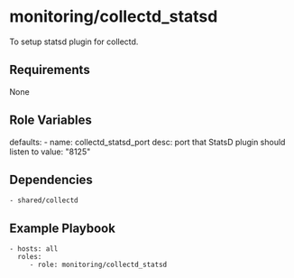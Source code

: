 # monitoring/collectd_statsd #

To setup statsd plugin for collectd.

## Requirements ##

None

## Role Variables ##

defaults:
    - name: collectd_statsd_port
      desc: port that StatsD plugin should listen to
      value: "8125"

## Dependencies ##

    - shared/collectd

## Example Playbook ##

    - hosts: all
      roles:
         - role: monitoring/collectd_statsd
